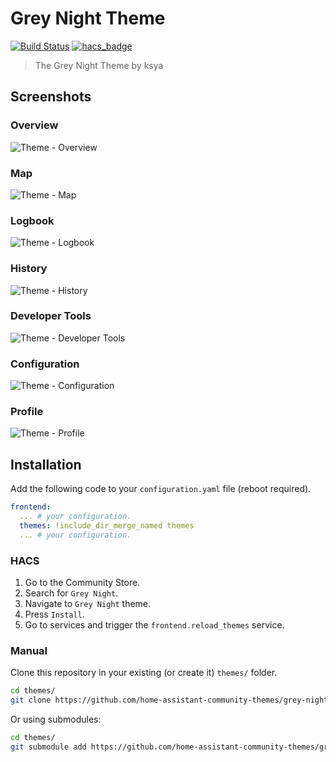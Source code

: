 # Grey Night Theme

[![Build Status](https://www.travis-ci.org/home-assistant-community-themes/grey-night.svg?branch=master)](https://www.travis-ci.org/home-assistant-community-themes/grey-night)
[![hacs_badge](https://img.shields.io/badge/HACS-Default-orange.svg)](https://github.com/hacs/integration)

> The Grey Night Theme by ksya

## Screenshots

### Overview

![Theme - Overview](https://raw.githubusercontent.com/home-assistant-community-themes/grey-night/master/docs/theme-overview.png)

### Map

![Theme - Map](https://raw.githubusercontent.com/home-assistant-community-themes/grey-night/master/docs/theme-map.png)

### Logbook

![Theme - Logbook](https://raw.githubusercontent.com/home-assistant-community-themes/grey-night/master/docs/theme-logbook.png)

### History

![Theme - History](https://raw.githubusercontent.com/home-assistant-community-themes/grey-night/master/docs/theme-history.png)

### Developer Tools

![Theme - Developer Tools](https://raw.githubusercontent.com/home-assistant-community-themes/grey-night/master/docs/theme-developer-tools.png)

### Configuration

![Theme - Configuration](https://raw.githubusercontent.com/home-assistant-community-themes/grey-night/master/docs/theme-configuration.png)

### Profile

![Theme - Profile](https://raw.githubusercontent.com/home-assistant-community-themes/grey-night/master/docs/theme-profile.png)

## Installation

Add the following code to your `configuration.yaml` file (reboot required).

```yaml
frontend:
  ... # your configuration.
  themes: !include_dir_merge_named themes
  ... # your configuration.
```

### HACS

1. Go to the Community Store.
2. Search for `Grey Night`.
3. Navigate to `Grey Night` theme.
4. Press `Install`.
5. Go to services and trigger the `frontend.reload_themes` service.

### Manual

Clone this repository in your existing (or create it) `themes/` folder.

```bash
cd themes/
git clone https://github.com/home-assistant-community-themes/grey-night.git
```

Or using submodules:

```bash
cd themes/
git submodule add https://github.com/home-assistant-community-themes/grey-night.git
```
